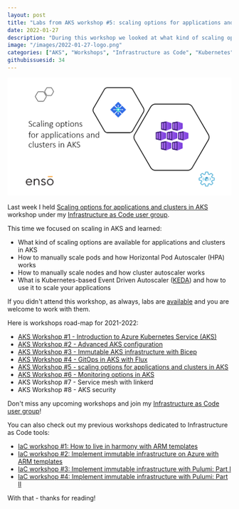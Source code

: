```yaml
---
layout: post
title: "Labs from AKS workshop #5: scaling options for applications and clusters in AKS"
date: 2022-01-27
description: "During this workshop we looked at what kind of scaling options are available for applications and clusters in AKS"
image: "/images/2022-01-27-logo.png"
categories: ["AKS", "Workshops", "Infrastructure as Code", "Kubernetes", "KEDA", "HPA"]
githubissuesid: 34
---
```


![logo](/images/2022-01-27-logo.png)

Last week I held [Scaling options for applications and clusters in AKS](https://www.meetup.com/Infrastructure-As-Code-User-Group-Oslo/events/283137120/) workshop under my [Infrastructure as Code user group](https://www.meetup.com/Infrastructure-As-Code-User-Group-Oslo).

This time we focused on scaling in AKS and learned:

* What kind of scaling options are available for applications and clusters in AKS
* How to manually scale pods and how Horizontal Pod Autoscaler (HPA) works
* How to manually scale nodes and how cluster autoscaler works
* What is Kubernetes-based Event Driven Autoscaler ([KEDA](https://keda.sh/)) and how to use it to scale your applications

If you didn't attend this workshop, as always, labs are [available](https://github.com/evgenyb/aks-workshops/tree/main/05-scaling-options-in-aks) and you are welcome to work with them.

Here is workshops road-map for 2021-2022:

* [AKS Workshop #1 - Introduction to Azure Kubernetes Service (AKS)](https://borzenin.com/azure-kubernetes-service-aks-workshop-1-labs/)
* [AKS Workshop #2 - Advanced AKS configuration](https://borzenin.com/azure-kubernetes-service-aks-workshop-2-labs/)
* [AKS Workshop #3 - Immutable AKS infrastructure with Bicep](https://borzenin.com/azure-kubernetes-service-aks-workshop-3-labs/)
* [AKS Workshop #4 - GitOps in AKS with Flux](https://borzenin.com/azure-kubernetes-service-aks-workshop-4-labs/)
* [AKS Workshop #5 - scaling options for applications and clusters in AKS](https://borzenin.com/azure-kubernetes-service-aks-workshop-5-labs/)
* [AKS Workshop #6 - Monitoring options in AKS](https://borzenin.com/azure-aks-workshop-6-monitoring-options-aks-labs/)
* AKS Workshop #7 - Service mesh with linkerd
* AKS Workshop #8 - AKS security

Don't miss any upcoming workshops and join my [Infrastructure as Code user group](https://www.meetup.com/Infrastructure-As-Code-User-Group-Oslo)!

You can also check out my previous workshops dedicated to Infrastructure as Code tools:

* [IaC workshop #1: How to live in harmony with ARM templates](https://borzenin.com/iac-ws1-labs/)
* [IaC workshop #2: Implement immutable infrastructure on Azure with ARM templates](https://borzenin.com/iac-ws2-labs/)
* [IaC workshop #3: Implement immutable infrastructure with Pulumi: Part I](https://borzenin.com/iac-ws3-labs/)
* [IaC workshop #4: Implement immutable infrastructure with Pulumi: Part II](https://borzenin.com/iac-ws4-labs/)

With that - thanks for reading!
